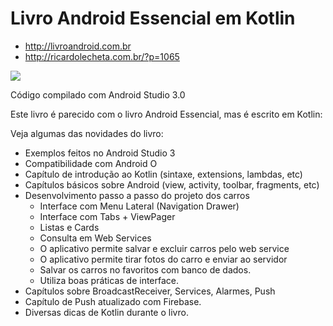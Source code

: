 # Livro Android Essencial em Kotlin

* http://livroandroid.com.br
* http://ricardolecheta.com.br/?p=1065

<img src="https://raw.githubusercontent.com/livroandroid/kotlin-essencial-1ed/master/kotlin.png"></img>

Código compilado com Android Studio 3.0

Este livro é parecido com o livro Android Essencial, mas é escrito em Kotlin:

Veja algumas das novidades do livro:

- Exemplos feitos no Android Studio 3
- Compatibilidade com Android O
- Capítulo de introdução ao Kotlin (sintaxe, extensions, lambdas, etc)
- Capítulos básicos sobre Android (view, activity, toolbar, fragments, etc)
- Desenvolvimento passo a passo do projeto dos carros
    - Interface com Menu Lateral (Navigation Drawer)
    - Interface com Tabs + ViewPager
    - Listas e Cards
    - Consulta em Web Services
    - O aplicativo permite salvar e excluir carros pelo web service
    - O aplicativo permite tirar fotos do carro e enviar ao servidor
    - Salvar os carros no favoritos com banco de dados.
    - Utiliza boas práticas de interface.
- Capítulos sobre BroadcastReceiver, Services, Alarmes, Push
- Capítulo de Push atualizado com Firebase.
- Diversas dicas de Kotlin durante o livro.
